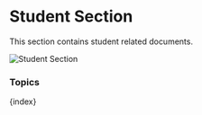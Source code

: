 # Student Section

This section contains student related documents.

<img class="screenshot" alt="Student Section" src="{{url_prefix}}/assets/img/student/student-section.png">

### Topics

{index}